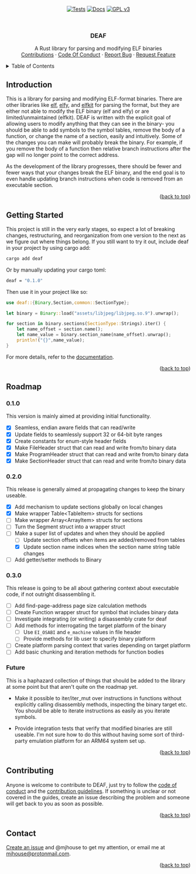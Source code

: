 <a name="readme-top"></a>

<!-- PROJECT SHIELDS -->
<div align="center">

[![Tests][tests-shield]][tests-url]
[![Docs][docs-shield]][docs-url]
[![GPL v3][license-shield]][license-url]

</div>

<!-- PROJECT LOGO -->
<br />
<div align="center">
    <h3 align="center">DEAF</h3>
    <p align="center">
        A Rust library for parsing and modifying ELF binaries
        <br />
        <a href="https://github.com/mjhouse/deaf/blob/master/CONTRIBUTING.md">Contributions</a>
        ·
        <a href="https://github.com/mjhouse/deaf/blob/master/CODE_OF_CONDUCT.md">Code Of Conduct</a>
        ·
        <a href="https://github.com/mjhouse/deaf/issues/new?labels=bug&template=bug_report.md">Report Bug</a>
        ·
        <a href="https://github.com/mjhouse/deaf/issues/new?labels=enhancement&template=feature_request.md">Request Feature</a>
    </p>
</div>

<!-- TABLE OF CONTENTS -->
<details>
    <summary>Table of Contents</summary>
    <ol>
        <li><a href="#introduction">Introduction</a></li>
        <li><a href="#getting-started">Getting Started</a></li>
        <li><a href="#roadmap">Roadmap</a></li>
        <li><a href="#contributing">Contributing</a></li>
        <li><a href="#contact">Contact</a></li>
    </ol>
</details>

## Introduction

This is a library for parsing and modifying ELF-format binaries. There are other libraries like [elf][elf-url], 
[elfy][elfy-url], and [elfkit][elfkit-url] for parsing the format, but they are either 
not able to modify the ELF binary (elf and elfy) or are limited/unmaintained (elfkit). DEAF is written with the explicit goal of
allowing users to modify anything that they can see in the binary- you should be able to add symbols to the symbol tables, remove 
the body of a function, or change the name of a section, easily and intuitively. Some of the changes you can make will probably break 
the binary. For example, if you remove the body of a function then relative branch instructions after the gap will no longer point 
to the correct address.

As the development of the library progresses, there should be fewer and fewer ways that your changes break the ELF binary, and the 
end goal is to even handle updating branch instructions when code is removed from an executable section.

<p align="right">(<a href="#readme-top">back to top</a>)</p>

## Getting Started

This project is still in the very early stages, so expect a lot of breaking changes, restructuring, and reorganization from one version 
to the next as we figure out where things belong. If you still want to try it out, include deaf in your project by using cargo add:

```bash
cargo add deaf
```

Or by manually updating your cargo toml:

```bash
deaf = "0.1.0"
```

Then use it in your project like so:

```rust
use deaf::{Binary,Section,common::SectionType};

let binary = Binary::load("assets/libjpeg/libjpeg.so.9").unwrap();

for section in binary.sections(SectionType::Strings).iter() {
    let name_offset = section.name();
    let name_value = binary.section_name(name_offset).unwrap();
    println!("{}",name_value);
}

```

For more details, refer to the [documentation][docs-url].


<p align="right">(<a href="#readme-top">back to top</a>)</p>

## Roadmap

### 0.1.0

This version is mainly aimed at providing initial functionality.

- [x] Seamless, endian aware fields that can read/write
- [x] Update fields to seamlessly support 32 or 64-bit byte ranges
- [x] Create constants for enum-style header fields
- [x] Make FileHeader struct that can read and write from/to binary data
- [x] Make ProgramHeader struct that can read and write from/to binary data
- [x] Make SectionHeader struct that can read and write from/to binary data

### 0.2.0

This release is generally aimed at propagating changes to keep the binary useable.

- [x] Add mechanism to update sections globally on local changes
- [x] Make wrapper Table\<TableItem\> structs for sections
- [ ] Make wrapper Array\<ArrayItem\> structs for sections
- [ ] Turn the Segment struct into a wrapper struct
- [ ] Make a super list of updates and when they should be applied
    - [ ] Update section offsets when items are added/removed from tables
    - [x] Update section name indices when the section name string table changes
- [ ] Add getter/setter methods to Binary

### 0.3.0

This release is going to be all about gathering context about executable code, if
not outright disassembling it.

- [ ] Add find-page-address page size calculation methods
- [ ] Create Function wrapper struct for symbol that includes binary data
- [ ] Investigate integrating (or writing) a disassembly crate for deaf
- [ ] Add methods for interrogating the target platform of the binary
    - [ ] Use `EI_OSABI` and `e_machine` values in file header
    - [ ] Provide methods for lib user to specify binary platform
- [ ] Create platform parsing context that varies depending on target platform
- [ ] Add basic chunking and iteration methods for function bodies

### Future

This is a haphazard collection of things that should be added to the library at 
some point but that aren't quite on the roadmap yet.

* Make it possible to iter/iter_mut over instructions in functions without explicitly calling 
  disassembly methods, inspecting the binary target etc. You should be able to iterate instructions
  as easily as you iterate symbols.

* Provide integration tests that verify that modified binaries are still useable. I'm not sure
  how to do this without having some sort of third-party emulation platform for an ARM64 system set up.

<p align="right">(<a href="#readme-top">back to top</a>)</p>

## Contributing

Anyone is welcome to contribute to DEAF, just try to follow the [code of conduct](https://github.com/mjhouse/deaf/blob/master/CODE_OF_CONDUCT.md) 
and the [contribution guidelines](https://github.com/mjhouse/deaf/blob/master/CONTRIBUTING.md). If something is unclear
or not covered in the guides, create an issue describing the problem and someone will get back to you as soon as possible.

<p align="right">(<a href="#readme-top">back to top</a>)</p>

## Contact

[Create an issue](https://github.com/mjhouse/deaf/issues) and @mjhouse to get my attention, or email me at mjhouse@protonmail.com.

<p align="right">(<a href="#readme-top">back to top</a>)</p>

<!-- MARKDOWN LINKS & IMAGES -->
[docs-shield]: https://github.com/mjhouse/deaf/actions/workflows/docs.yaml/badge.svg?branch=documentation
[docs-url]: https://mjhouse.github.io/deaf/

[tests-shield]: https://github.com/mjhouse/deaf/actions/workflows/test.yaml/badge.svg?branch=testing
[tests-url]: https://github.com/mjhouse/deaf/actions/workflows/test.yaml

[license-shield]: https://img.shields.io/badge/License-GPLv3-blue.svg
[license-url]: https://www.gnu.org/licenses/gpl-3.0

[elf-url]: https://crates.io/crates/elf
[elfy-url]: https://crates.io/crates/elfy
[elfkit-url]: https://crates.io/crates/elfkit

